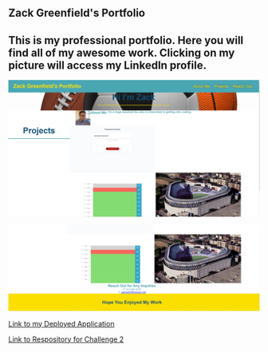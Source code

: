 ## Zack Greenfield's Portfolio

## This is my professional portfolio. Here you will find all of my awesome work. Clicking on my picture will access my LinkedIn profile.


![alt text][picture 1]

[picture 1]:./assets/images/screenshot-of-redeployed-challenge-2-application-1.PNG

![alt text][picture 2]

[picture 2]: ./assets/images/screenshot-of-redeployed-challenge-2-application-2.PNG

[Link to my Deployed Application](https://yks2728.github.io/Zack-Greenfield-Portfolio/)

[Link to Respository for Challenge 2](https://github.com/yks2728/Zack-Greenfield-Portfolio)